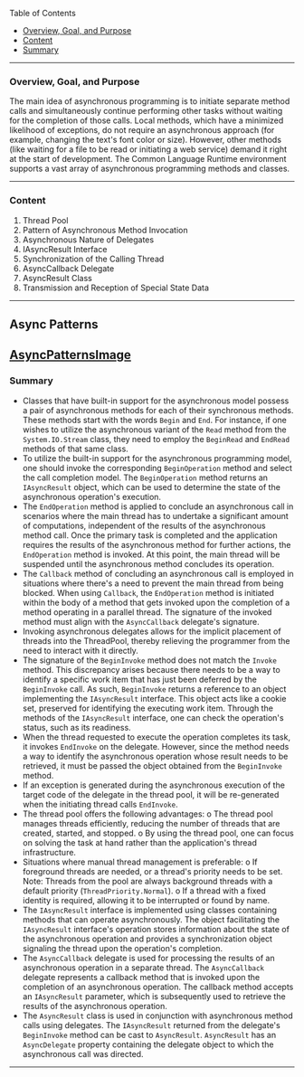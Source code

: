 
Table of Contents
- [Overview, Goal, and Purpose](#overview-goal-and-purpose)
- [Content](#content)
- [Summary](#summary)

---

### Overview, Goal, and Purpose
The main idea of asynchronous programming is to initiate separate method calls and simultaneously continue performing other tasks without waiting for the completion of those calls. Local methods, which have a minimized likelihood of exceptions, do not require an asynchronous approach (for example, changing the text's font color or size). However, other methods (like waiting for a file to be read or initiating a web service) demand it right at the start of development. The Common Language Runtime environment supports a vast array of asynchronous programming methods and classes.

---

### Content
1. Thread Pool
2. Pattern of Asynchronous Method Invocation
3. Asynchronous Nature of Delegates
4. IAsyncResult Interface
5. Synchronization of the Calling Thread
6. AsyncCallback Delegate
7. AsyncResult Class
8. Transmission and Reception of Special State Data

---
## Async Patterns
[AsyncPatternsImage](AsyncModelsInNET.png "Hover Text")
---


### Summary
- Classes that have built-in support for the asynchronous model possess a pair of asynchronous methods for each of their synchronous methods. These methods start with the words `Begin` and `End`. For instance, if one wishes to utilize the asynchronous variant of the `Read` method from the `System.IO.Stream` class, they need to employ the `BeginRead` and `EndRead` methods of that same class.
- To utilize the built-in support for the asynchronous programming model, one should invoke the corresponding `BeginOperation` method and select the call completion model. The `BeginOperation` method returns an `IAsyncResult` object, which can be used to determine the state of the asynchronous operation's execution.
- The `EndOperation` method is applied to conclude an asynchronous call in scenarios where the main thread has to undertake a significant amount of computations, independent of the results of the asynchronous method call. Once the primary task is completed and the application requires the results of the asynchronous method for further actions, the `EndOperation` method is invoked. At this point, the main thread will be suspended until the asynchronous method concludes its operation.
- The `Callback` method of concluding an asynchronous call is employed in situations where there's a need to prevent the main thread from being blocked. When using `Callback`, the `EndOperation` method is initiated within the body of a method that gets invoked upon the completion of a method operating in a parallel thread. The signature of the invoked method must align with the `AsyncCallback` delegate's signature.
- Invoking asynchronous delegates allows for the implicit placement of threads into the ThreadPool, thereby relieving the programmer from the need to interact with it directly.
- The signature of the `BeginInvoke` method does not match the `Invoke` method. This discrepancy arises because there needs to be a way to identify a specific work item that has just been deferred by the `BeginInvoke` call. As such, `BeginInvoke` returns a reference to an object implementing the `IAsyncResult` interface. This object acts like a cookie set, preserved for identifying the executing work item. Through the methods of the `IAsyncResult` interface, one can check the operation's status, such as its readiness.
- When the thread requested to execute the operation completes its task, it invokes `EndInvoke` on the delegate. However, since the method needs a way to identify the asynchronous operation whose result needs to be retrieved, it must be passed the object obtained from the `BeginInvoke` method.
- If an exception is generated during the asynchronous execution of the target code of the delegate in the thread pool, it will be re-generated when the initiating thread calls `EndInvoke`.
- The thread pool offers the following advantages:
  o The thread pool manages threads efficiently, reducing the number of threads that are created, started, and stopped.
  o By using the thread pool, one can focus on solving the task at hand rather than the application's thread infrastructure.
- Situations where manual thread management is preferable:
  o If foreground threads are needed, or a thread's priority needs to be set. Note: Threads from the pool are always background threads with a default priority (`ThreadPriority.Normal`).
  o If a thread with a fixed identity is required, allowing it to be interrupted or found by name.
- The `IAsyncResult` interface is implemented using classes containing methods that can operate asynchronously. The object facilitating the `IAsyncResult` interface's operation stores information about the state of the asynchronous operation and provides a synchronization object signaling the thread upon the operation's completion.
- The `AsyncCallback` delegate is used for processing the results of an asynchronous operation in a separate thread. The `AsyncCallback` delegate represents a callback method that is invoked upon the completion of an asynchronous operation. The callback method accepts an `IAsyncResult` parameter, which is subsequently used to retrieve the results of the asynchronous operation.
- The `AsyncResult` class is used in conjunction with asynchronous method calls using delegates. The `IAsyncResult` returned from the delegate's `BeginInvoke` method can be cast to `AsyncResult`. `AsyncResult` has an `AsyncDelegate` property containing the delegate object to which the asynchronous call was directed.

---